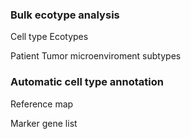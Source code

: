 ### Bulk ecotype analysis

Cell type Ecotypes

Patient Tumor microenviroment subtypes

### Automatic cell type annotation
Reference map

Marker gene list
